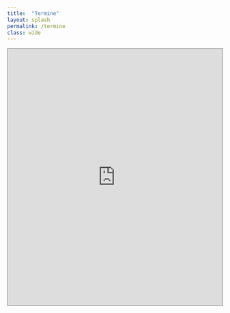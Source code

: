 ```yaml
---
title:  "Termine"
layout: splash
permalink: /termine
class: wide
---
```

<p> </p>

<iframe src="https://calendar.google.com/calendar/embed?height=600&amp;wkst=2&amp;bgcolor=%23cbffb3&amp;ctz=Europe%2FBerlin&amp;src=ZnJpZGF5c2ZvcmZ1dHVyZS5sYW5kYXVAZ21haWwuY29t&amp;color=%23039BE5&amp;showNav=1&amp;showPrint=0&amp;showCalendars=0&amp;showTz=0" style="border:solid 1px #777" width="100%" height="600" frameborder="0" scrolling="no"></iframe>
